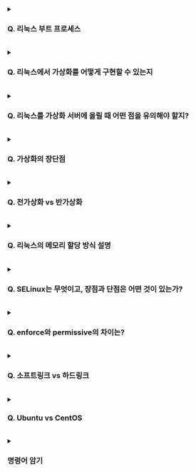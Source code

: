 <details>
<summary> <h3> Q. 리눅스 부트 프로세스 </h3> </summary>

<br>

1. <b>먼저</b> 컴퓨터가 켜지면 (펌웨어) BIOS나 UEFI가 활성화됩니다.
펌웨어가 <b>하드웨어를 초기화하고 자가진단</b>을 통해서 컴퓨터 기본 하드웨어가 제대로 작동하는지 확인합니다.

2. 그런 다음, 펌웨어에 의해서 선택된 하드디스크나 USB 같은 <b>부팅 장치로</b>부터 <b>부트로더가 실행</b>됩니다.
이 때, MBR(Master Boot Record)에 존재하는 부트로더를 실행하는데, <b>주로 GRUB이 사용</b>됩니다.

3. 다음으로 부트로더가 <b>커널에 메모리</b>를 올려놓고,
부트로더는 <b>커널 이미지</b>를 불러와서 시스템 제어권을 넘깁니다.

4. GRUB 부트 메뉴에서 <b>커널을 선택하면 커널 이미지가 동작</b>하고
5. 하드웨어를 검색한 후에 <b>커널은 루트(/) 디렉토리를 마운트</b> 합니다.

6. 마운트 한 후에, 커널은 init이나 <b>systemd 프로그램을 실행</b>하는데,
이 프로세스가 시스템의 <b>첫 번째 프로세스(PID 1)</b>가 되어 모든 프로세스의 <b>부모</b> 역할을 합니다.

7. 이 실행된 프로세스가 사용자가 시스템을 사용할 수 있도록 <b>파일 시스템 점검</b>과 <b>초기화</b>를 진행합니다.

8. 그런 다음.. 시스템은 <b>정의된 타깃(*.target)에 따라서</b> 다양한 서비스와 프로세스를 시작</b>합니다.

9. 모든 초기화 작업이 완료되고 서비스가 시작되면,
<b>로그인 프롬프트</b>를 통해서 시스템에 접속할 수 있습니다.

</details>

<br>

<details>
<summary> <h3> Q. 리눅스에서 가상화를 어떻게 구현할 수 있는지 </h3> </summary>

<br>

1. <b>하이퍼바이저를 사용한 가상화</b>로는 Type2 하이퍼바이저인 Vmware를 주로 사용했는데, 
Type2 하이퍼바이저는 호스트 운영체제 위에서 실행됩니다.
(Type1은 베어메탈 환경에서 실행되고, KVM, Xen 등이 있다)

    그러면 하이퍼바이저는 여러 개의 가상 머신을 생성하고, 각 가상 머신에 게스트 운영체제와 애플리케이션을 실행합니다.

2. 다음으로 <b>컨테이너를 사용한 가상화</b>로는
대표적으로 Docker와 Kubernetes를 사용하는 방법이 있습니다.

    Type2 하이퍼바이저처럼 <b>OS 위에서 컨테이너 엔진을 실행하는데</b>, 차이점이 있다면 게스트 운영체제 없이 애플리케이션을 실행시킵니다.

    컨테이너 내부에서 애플리케이션 이미지를 실행하기 때문에 어떤 운영체제 환경에서도 동일하게 실행시킬 수 있다는 특징이 있습니다.

</details>

<br>

<details>
<summary> <h3> Q. 리눅스를 가상화 서버에 올릴 때 어떤 점을 유의해야 할지? </h3> </summary>

<br>

1. <b>하드웨어 호환성:</b> 호스트 하드웨어와의 호환성, HW가 가상화 환경에서 정상적으로 작동하는지 확인해야합니다.

2. <b>리소스 할당 및 관리:</b> 호스트 시스템의 전체 리소스 사용량을 고려해야합니다.

</details>

<br>

<details>
<summary> <h3> Q. 가상화의 장단점 </h3> </summary>

<br>

- <b>장점:</b>
    1. 리소스 활용도가 높아져서 HW 구매 비용이나 관리 비용 등을 절감할 수 있습니다.

    2. 가상 머신은 쉽게 생성/삭제/복제 등을 할 수 있어서, 인프라 확장성과 유연성이 증가합니다.

    3. 가상 머신은 신속한 복구와 마이그레이션이 가능하여 가용성이 향상됩니다.

- <b>단점:</b>
    1. 가상화로 인한 성능 오버헤드로 성능 저하 현상 발생 가능성이 있습니다.

    2. 운영체제와 애플리케이션 간의 호환성 이슈가 발생할 수 있습니다.

    3. 가상 머신 생성/삭제/복제 등 관리 작업이 늘어날 수 있습니다.

</details>

<br>

<details>
<summary> <h3> Q. 전가상화 vs 반가상화 </h3></summary>

<br>

- <b>전가상화(Full Virtualization):</b>
    1.	<b>원리:</b> HW를 완전히 추상화(가상화) = 가상머신이 실제 HW와 동일한 동작을 수행. (관리용 가상 머신 DOM0가 실행된다)

    2.	<b>성능:</b> 가상화 계층으로 인한 오버헤드가 크다 = 상대적으로 성능 낮음

    3.	<b>호환성:</b> 모든 운영체제, 애플리케이션과는 호환성 문제 없음 (실제 HW와 동일한 동작을 보장하므로)

    4.	<b>구현 복잡도:</b> 상대적으로 더 복잡함

    5.	<b>지원 운영체제:</b> 모든 운영체제 지원

- <b>반가상화(Paravirtualization):</b>
    1.	<b>원리:</b> HW를 완전히 가상화하지 않고, 하이퍼콜(Hyper Call)이라는 인터페이스를 통해 하이퍼바이저에게 요청

    2.	<b>성능:</b> 전가상화보다 성능 오버헤드가 낮음 = 상대적으로 빠르다

    3.	<b>호환성:</b> 특정 하이퍼바이저에 종속

    4.	<b>구현 복잡도:</b> 상대적으로 간단함

    5.	<b>지원 운영체제:</b> 특정 하이퍼바이저에 종속

</details>

<br>

<details>
<summary> <h3> Q. 리눅스의 메모리 할당 방식 설명 </h3></summary>

<br>

커널 메모리 할당 vs 사용자 메모리 할당


</details>

<br>

<details>
<summary> <h3> Q. SELinux는 무엇이고, 장점과 단점은 어떤 것이 있는가? </h3></summary>

<br>

리눅스 커널 보안 메커니즘.
- <b>특징:</b>
  1. 강제적 접근 통제(Mandatory Access Control) 기능 제공
  2. 프로세스와 파일/디렉토리간 권한 정책을 엄격히 적용
  3. 보안 정책을 통해 시스템 전반의 보안 수준 향상

- <b>장점:</b>
  1. 프로세스와 리소스 간 접근을 엄격히 통제 = 보안 강화
  2. 세부적 정책 설정 가능 = 맞춤형 보안 환경 구축
  3. 시스템의 무단 변경 방지 (보안 정책이 강제로 적용되기 때문)
  4. 공격 표면 축소 (불필요한 기능 차단)

- <b>단점:</b>
  1. 정책 설정이 복잡하여 관리 어려움
  2. 일부 애플리케이션과의 호환성 이슈
  3. 엄격한 접근 통제로 인한 성능 저하


</details>

<br>

<details>
<summary> <h3> Q. enforce와 permissive의 차이는? </h3></summary>

<br>

1. <b>enforce:</b>
  - 강제 적용 모드 = SELinux 정책이 강제적으로 적용
  - 기본적인 작동 모드이며, 가장 강력한 보안 제공
2. <b>permissive:</b>
  - 허용 모드 = SELinux 정책 적용 X
  - 정책을 위반해도 차단하지 않음 / 대신 감사 로그에 기록
  - 주로 디버깅 목적으로 사용

</details>

<br>

<details>
<summary> <h3> Q. 소프트링크 vs 하드링크 </h3></summary>

<br>

- <b>소프트링크:</b> 바로가기처럼 원본 파일의 경로를 가리킵니다.
  그래서 원본 경로가 삭제되면, 더 이상 원본을 가리킬 수 없게 됩니다.

- <b>하드링크:</b> 원본 파일과 동일한 데이터 블록을 공유합니다.
  그래서 원본 파일이 삭제되더라도, 하드 링크는 계속 데이터에 접근할 수 있습니다.


</details>

<br>

<details>
<summary> <h3> Q. Ubuntu vs CentOS </h3></summary>

<br>

- Ubuntu:
- CentOS: 

</details>

<br>

<details>
<summary> <h3> 명령어 암기 </h3></summary>

<br>

...

</details>
